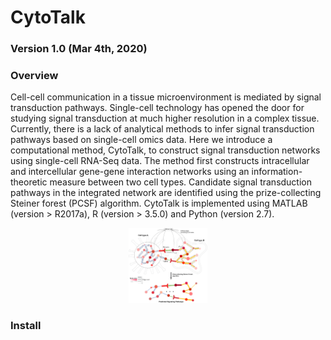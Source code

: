 # CytoTalk<br />
### Version 1.0 (Mar 4th, 2020)<br />

### Overview<br />
Cell-cell communication in a tissue microenvironment is mediated by signal transduction pathways. Single-cell technology has opened the door for studying signal transduction at much higher resolution in a complex tissue. Currently, there is a lack of analytical methods to infer signal transduction pathways based on single-cell omics data. Here we introduce a computational method, CytoTalk, to construct signal transduction networks using single-cell RNA-Seq data. The method first constructs intracellular and intercellular gene-gene interaction networks using an information-theoretic measure between two cell types. Candidate signal transduction pathways in the integrated network are identified using the prize-collecting Steiner forest (PCSF) algorithm. CytoTalk is implemented using MATLAB (version > R2017a), R (version > 3.5.0) and Python (version 2.7).
<br />
<center>
<img src="https://github.com/huBioinfo/CytoTalk/blob/master/CytoTalk_schematic.png" width="25%" height="25%" />
</center>


### Install
